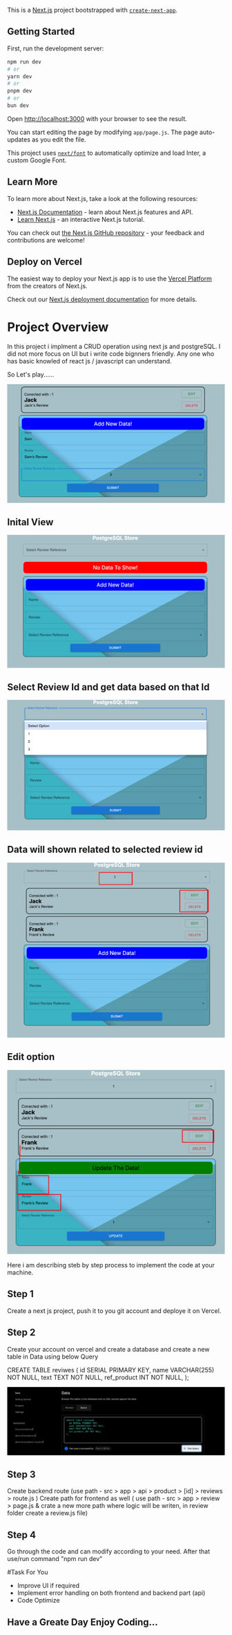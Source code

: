 This is a [Next.js](https://nextjs.org/) project bootstrapped with [`create-next-app`](https://github.com/vercel/next.js/tree/canary/packages/create-next-app).

## Getting Started

First, run the development server:

```bash
npm run dev
# or
yarn dev
# or
pnpm dev
# or
bun dev
```

Open [http://localhost:3000](http://localhost:3000) with your browser to see the result.

You can start editing the page by modifying `app/page.js`. The page auto-updates as you edit the file.

This project uses [`next/font`](https://nextjs.org/docs/basic-features/font-optimization) to automatically optimize and load Inter, a custom Google Font.

## Learn More

To learn more about Next.js, take a look at the following resources:

- [Next.js Documentation](https://nextjs.org/docs) - learn about Next.js features and API.
- [Learn Next.js](https://nextjs.org/learn) - an interactive Next.js tutorial.

You can check out [the Next.js GitHub repository](https://github.com/vercel/next.js/) - your feedback and contributions are welcome!

## Deploy on Vercel

The easiest way to deploy your Next.js app is to use the [Vercel Platform](https://vercel.com/new?utm_medium=default-template&filter=next.js&utm_source=create-next-app&utm_campaign=create-next-app-readme) from the creators of Next.js.

Check out our [Next.js deployment documentation](https://nextjs.org/docs/deployment) for more details.


# Project Overview
In this project i implment a CRUD operation using next js and postgreSQL. I did not more focus on UI but i write code bignners friendly. 
Any one who has basic knowled of react js / javascript can understand.

So Let's play......

![Project Image](public/images/addnewreview.png)

## Inital View

![Inital View Image](public/images/initial.png)

## Select Review Id and get data based on that Id
![Select Id Image](public/images/selectinitial.png)

##  Data will shown related to selected review id
![ Image](public/images/select.png)

## Edit option
![Edit Review Image](public/images/edit.png)




Here i am describing steb by step process to implement the code at your machine.

## Step 1 
Create a next js project, push it to you git account and deploye it on Vercel.
## Step 2
Create your account on vercel and create a database and create a new table in Data using below Query

CREATE TABLE reviwes (
  id SERIAL PRIMARY KEY,
  name VARCHAR(255) NOT NULL,
  text TEXT NOT NULL,
  ref_product INT NOT NULL,
);

![Vercel Creatge Table Image](public/images/Screenshot.png)


## Step 3 
Create backend route (use path - src > app > api > product > [id] > reviews > route.js )
Create path for frontend as well ( use path - src > app > review > page.js & crate a new more path where logic will be writen, in review folder create a review.js file)

## Step 4
Go through the code and can modify according to your need. After that use/run command "npm run dev"

#Task For You
- Improve UI if required
- Implement error handling on both frontend and backend part (api)
- Code Optimize

## Have a Greate Day Enjoy Coding...


